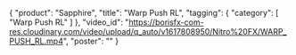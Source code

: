 {
   "product": "Sapphire",
   "title": "Warp Push RL",
   "tagging": {
   "category": [
      "Warp Push RL"
    ]
   },
   "video_id": "https://borisfx-com-res.cloudinary.com/video/upload/q_auto/v1617808950/Nitro%20FX/WARP_PUSH_RL.mp4",
   "poster": ""
}
